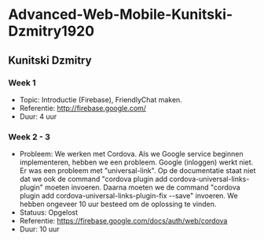 # Advanced-Web-Mobile-Kunitski-Dzmitry1920

## Kunitski Dzmitry
### Week 1
* Topic: Introductie (Firebase), FriendlyChat maken.
* Referentie: http://firebase.google.com/
* Duur: 4 uur

### Week 2 - 3
* Probleem: We werken met Cordova. Als we Google service beginnen implementeren, hebben we een probleem. Google (inloggen) werkt niet. Er was een probleem met "universal-link". Op de documentatie staat niet dat we ook de command "cordova plugin add cordova-universal-links-plugin" moeten invoeren. Daarna moeten we de command "cordova plugin add cordova-universal-links-plugin-fix --save" invoeren. We hebben ongeveer 10 uur besteed om de oplossing te vinden.
* Statuus: Opgelost
* Referentie: https://firebase.google.com/docs/auth/web/cordova
* Duur: 10 uur

